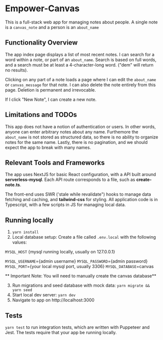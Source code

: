 # Empower-Canvas

This is a full-stack web app for managing notes about people. A single note is a `canvas_note` and a person is an `about_name`

## Functionality Overview

The app index page displays a list of most recent notes. I can search for a word within a note, or part of an `about_name`. Search is based on full words, and a search must be at least a 4-character-long word. ("dem" will return no results).

Clicking on any part of a note loads a page where I can edit the `about_name` or `canvas_message` for that note. I can also delete the note entirely from this page. Deletion is permanent and irrevocable.

If I click "New Note", I can create a new note.

## Limitations and TODOs

This app does not have a notion of authentication or users. In other words, anyone can enter arbitrary notes about any name. Furthemore the `about_name` is not stored as structured data, so there is no ability to organize notes for the same name. Lastly, there is no pagination, and we should expect the app to break with many names.

## Relevant Tools and Frameworks

The app uses NextJS for basic React configuration, with a API built around **serverless-mysql**. Each API route corresponds to a file, such as **create-note.ts**.

The front-end uses SWR ('stale while revalidate") hooks to manage data fetching and caching, and **tailwind-css** for styling. All application code is in Typescript, with a few scripts in JS for managing local data.

## Running locally

1.  `yarn install`
2.  Local database setup: Create a file called `.env.local` with the following values:

`MYSQL_HOST` {mysql running locally, usually on 127.0.0.1}

`MYSQL_USERNAME`={admin username}
`MYSQL_PASSWORD`={admin password}
`MYSQL_PORT`={your local mysql port, usually 3306}
`MYSQL_DATABASE`=canvas

** Important Note: You will need to manually create the canvas database**

3. Run migrations and seed database with mock data: `yarn migrate && yarn seed`
4. Start local dev server: `yarn dev`
5. Navigate to app on http://localhost:3000

## Tests

`yarn test` to run integration tests, which are written with Puppeteer and Jest. The tests require that your app be running locally.
